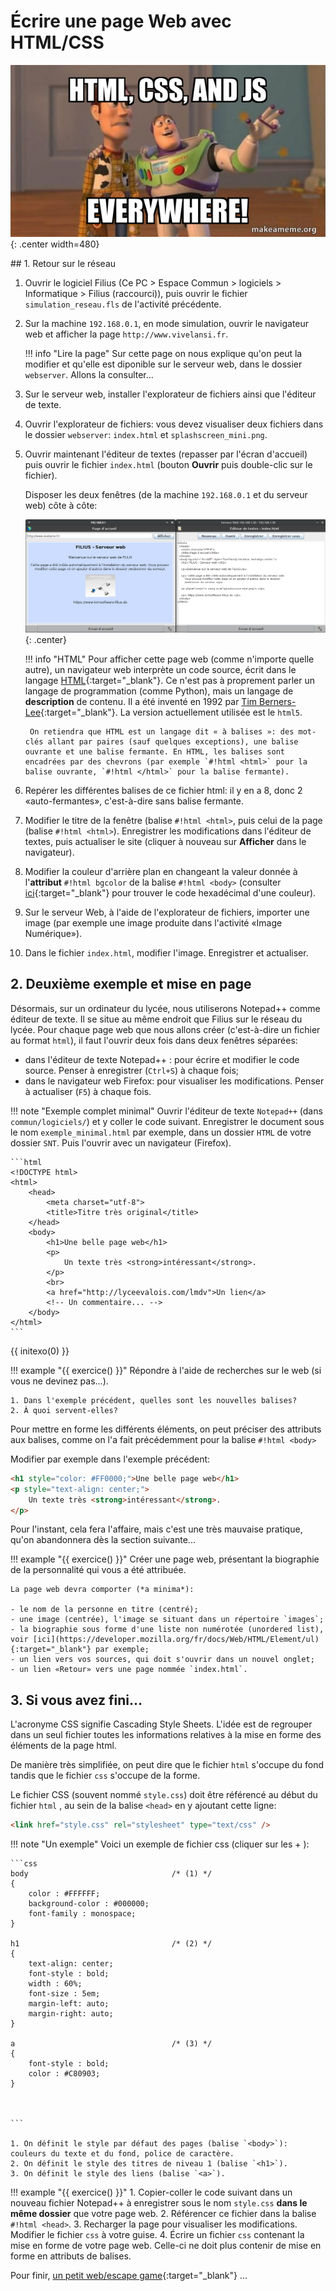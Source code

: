 # Écrire une page Web avec HTML/CSS

![](../../images/htmlcssjs_meme.jpg){: .center width=480} 


## 1. Retour sur le réseau

1. Ouvrir le logiciel Filius (Ce PC > Espace Commun > logiciels > Informatique > Filius (raccourci)), puis ouvrir le fichier `simulation_reseau.fls` de l'activité précédente.
2. Sur la machine `192.168.0.1`, en mode simulation, ouvrir le navigateur web et afficher la page `http://www.vivelansi.fr`.

    !!! info "Lire la page"
        Sur cette page on nous explique qu'on peut la modifier et qu'elle est diponible sur le serveur web, dans le dossier `webserver`. Allons la consulter...

3. Sur le serveur web, installer l'explorateur de fichiers ainsi que l'éditeur de texte.
4. Ouvrir l'explorateur de fichiers: vous devez visualiser deux fichiers dans le dossier `webserver`: `index.html` et `splashscreen_mini.png`.
5. Ouvrir maintenant l'éditeur de textes (repasser par l'écran d'accueil) puis ouvrir le fichier `index.html` (bouton **Ouvrir** puis double-clic sur le fichier). 
    
    Disposer les deux fenêtres (de la machine  `192.168.0.1` et du serveur web) côte à côte:

    ![](filius_html.png){: .center} 

    !!! info "HTML"
        Pour afficher cette page web (comme n'importe quelle autre), un navigateur web interprète un code source, écrit dans le langage [HTML](https://fr.wikipedia.org/wiki/Hypertext_Markup_Language){:target="_blank"}. Ce n'est pas à proprement parler un langage de programmation (comme Python), mais un langage de **description** de contenu. Il a été inventé en 1992 par [Tim Berners-Lee](https://fr.wikipedia.org/wiki/Tim_Berners-Lee){:target="_blank"}. La version actuellement utilisée est le `html5`.

        On retiendra que HTML est un langage dit « à balises »: des mot-clés allant par paires (sauf quelques exceptions), une balise ouvrante et une balise fermante. En HTML, les balises sont encadrées par des chevrons (par exemple `#!html <html>` pour la balise ouvrante, `#!html </html>` pour la balise fermante).

6. Repérer les différentes balises de ce fichier html: il y en a 8, donc 2 «auto-fermantes», c'est-à-dire sans balise fermante.

7. Modifier le titre de la fenêtre (balise `#!html <html>`, puis celui de la page (balise `#!html <html>`). Enregistrer les modifications dans l'éditeur de textes, puis actualiser le site (cliquer à nouveau sur **Afficher** dans le navigateur).

8. Modifier la couleur d'arrière plan en changeant la valeur donnée à l'**attribut** `#!html bgcolor` de la balise `#!html <body>` (consulter [ici](http://www.proftnj.com/RGB3.htm){:target="_blank"} pour trouver le code hexadécimal d'une couleur).

9. Sur le serveur Web, à l'aide de l'explorateur de fichiers, importer une image (par exemple une image produite dans l'activité «Image Numérique»).
10. Dans le fichier `index.html`, modifier l'image. Enregistrer et actualiser.



## 2. Deuxième exemple et mise en page

Désormais, sur un ordinateur du lycée, nous utiliserons Notepad++ comme éditeur de texte. Il se situe au même endroit que Filius sur le réseau du lycée.
Pour chaque page web que nous allons créer (c'est-à-dire un fichier au format `html`), il faut l'ouvrir deux fois dans deux fenêtres séparées:

- dans l'éditeur de texte Notepad++ : pour écrire et modifier le code source. Penser à enregistrer (`Ctrl+S`) à chaque fois;
- dans le navigateur web Firefox: pour visualiser les modifications. Penser à actualiser (`F5`) à chaque fois.

!!! note "Exemple complet minimal"
    Ouvrir l'éditeur de texte `Notepad++` (dans `commun/logiciels/`) et y coller le code suivant. Enregistrer le document sous le nom `exemple_minimal.html` par exemple, dans un dossier `HTML` de votre dossier `SNT`. Puis l'ouvrir avec un navigateur (Firefox).

    ```html 
    <!DOCTYPE html> 
    <html>
        <head>                                      
            <meta charset="utf-8">
            <title>Titre très original</title>
        </head>
        <body>
            <h1>Une belle page web</h1>
            <p>
                Un texte très <strong>intéressant</strong>.
            </p>
            <br>
            <a href="http://lyceevalois.com/lmdv">Un lien</a>
            <!-- Un commentaire... -->
        </body>
    </html>
    ```



{{ initexo(0) }}

!!! example "{{ exercice() }}"
    Répondre à  l'aide de recherches sur le web (si vous ne devinez pas...).

    1. Dans l'exemple précédent, quelles sont les nouvelles balises?
    2. À quoi servent-elles?

Pour mettre en forme les différents éléments, on peut préciser des attributs aux balises, comme on l'a fait précédemment pour la balise `#!html <body>`

Modifier par exemple dans l'exemple précédent:

```html
<h1 style="color: #FF0000;">Une belle page web</h1>
<p style="text-align: center;">
    Un texte très <strong>intéressant</strong>.
</p>
```

Pour l'instant, cela fera l'affaire, mais c'est une très mauvaise pratique, qu'on abandonnera dès la section suivante...


!!! example "{{ exercice() }}"
    Créer une page web, présentant la biographie de la personnalité qui vous a été attribuée.

    La page web devra comporter (*a minima*):

    - le nom de la personne en titre (centré);
    - une image (centrée), l'image se situant dans un répertoire `images`;
    - la biographie sous forme d'une liste non numérotée (unordered list), voir [ici](https://developer.mozilla.org/fr/docs/Web/HTML/Element/ul){:target="_blank"} par exemple;
    - un lien vers vos sources, qui doit s'ouvrir dans un nouvel onglet;
    - un lien «Retour» vers une page nommée `index.html`.



## 3. Si vous avez fini...

L'acronyme CSS signifie Cascading Style Sheets. L'idée est de regrouper dans un seul fichier toutes les informations relatives à la mise en forme des éléments de la page html.

De manière très simplifiée, on peut dire que le fichier `html` s'occupe du fond tandis que le fichier `css` s'occupe de la forme.

Le fichier CSS (souvent nommé `style.css`) doit être référencé au début du fichier `html` , au sein de la balise `<head>` en y ajoutant cette ligne:

```html
<link href="style.css" rel="stylesheet" type="text/css" />
```


!!! note "Un exemple"
    Voici un exemple de fichier css (cliquer sur les + ):

    ```css
    body                                /* (1) */
    {
        color : #FFFFFF;
        background-color : #000000;
        font-family : monospace;
    }

    h1                                  /* (2) */
    {
        text-align: center;
        font-style : bold;
        width : 60%;
        font-size : 5em;
        margin-left: auto;
        margin-right: auto;
    }

    a                                   /* (3) */
    {
        font-style : bold;
        color : #C80903;
    }

    

    ```

    1. On définit le style par défaut des pages (balise `<body>`): couleurs du texte et du fond, police de caractère.
    2. On définit le style des titres de niveau 1 (balise `<h1>`).
    3. On définit le style des liens (balise `<a>`).


!!! example "{{ exercice() }}"
    1. Copier-coller le code suivant dans un nouveau fichier Notepad++ à enregistrer sous le nom `style.css` **dans le même dossier** que votre page web.
    2. Référencer ce fichier dans la balise `#!html <head>`.
    3. Recharger la page pour visualiser les modifications. Modifier le fichier `css` à votre guise.
    4. Écrire un fichier `css` contenant la mise en forme de votre page web. Celle-ci ne doit plus contenir de mise en forme en attributs de balises.




Pour finir, [un petit web/escape game](http://lyceevalois.com/snt/IntroWeb/index.html){:target="_blank"} ...
